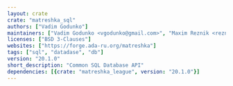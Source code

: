 ```yaml
---
layout: crate
crate: "matreshka_sql"
authors: ["Vadim Godunko"]
maintainers: ["Vadim Godunko <vgodunko@gmail.com>", "Maxim Reznik <reznikmm@gmail.com>"]
licenses: ["BSD 3-Clauses"]
websites: ["https://forge.ada-ru.org/matreshka"]
tags: ["sql", "datadase", "db"]
version: "20.1.0"
short_description: "Common SQL Database API"
dependencies: [{crate: "matreshka_league", version: "20.1.0"}]
---
```



